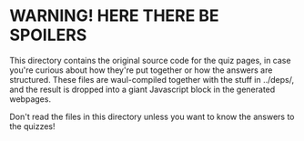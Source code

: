 # WARNING! HERE THERE BE SPOILERS

This directory contains the original source code for the quiz pages, in case you're curious about how they're put together or how the answers are structured. These files are waul-compiled
together with the stuff in ../deps/, and the result is dropped into a giant Javascript block in the generated webpages.

Don't read the files in this directory unless you want to know the answers to the quizzes!